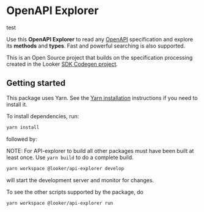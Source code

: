 # OpenAPI Explorer
test

Use this **OpenAPI Explorer** to read any [OpenAPI](https://www.openapis.org/) specification and explore its **methods** and **types**.
Fast and powerful searching is also supported.

This is an Open Source project that builds on the specification processing created in the Looker
[SDK Codegen project](https://github.com/looker-open-source/sdk-codegen).

## Getting started

This package uses Yarn. See the [Yarn installation](https://classic.yarnpkg.com/en/docs/install/) instructions if you need to install it.

To install dependencies, run:

```sh
yarn install
```

followed by:

NOTE: For API-explorer to build all other packages must have been built at least once. Use `yarn build` to do a complete build.

```sh
yarn workspace @looker/api-explorer develop
```

will start the development server and monitor for changes.

To see the other scripts supported by the package, do

```sh
yarn workspace @looker/api-explorer run
```

